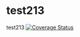 # test213
test213
<a href='https://coveralls.io/github/bychkovmax/test213?branch=main'><img src='https://coveralls.io/repos/github/bychkovmax/test213/badge.svg?branch=main' alt='Coverage Status' /></a>
